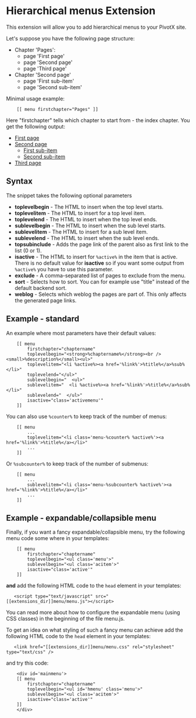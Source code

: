 
Hierarchical menus Extension
============================

This extension will allow you to add hierarchical menus to your PivotX site.

Let's suppose you have the following page structure:

- Chapter 'Pages':
  - page 'First page'
  - page 'Second page'
  - page 'Third page'
- Chapter 'Second page'
  - page 'First sub-item'
  - page 'Second sub-item'

Minimal usage example: 

        [[ menu firstchapter="Pages" ]]

Here "firstchapter" tells which chapter to start from - the index chapter. You
get the following output:

- [First page](/link/to/first/page)
- [Second page](/link/to/second/page)
  - [First sub-item](/link/to/first/sub-item/of/second/page)
  - [Second sub-item](/link/to/second/sub-item/of/second/page)
- [Third page](/link/to/third/page)

Syntax
------

The snippet takes the following optional parameters

- **toplevelbegin** - The HTML to insert when the top level starts.
- **toplevelitem** - The HTML to insert for a top level item.
- **toplevelend** - The HTML to insert when the top level ends.
- **sublevelbegin** - The HTML to insert when the sub level starts.
- **sublevelitem** - The HTML to insert for a sub level item.
- **sublevelend** - The HTML to insert when the sub level ends.
- **topsubinclude** - Adds the page link of the parent also as first link to the list (0 or 1).
- **isactive** - The HTML to insert for `%active%` in the item that is active.
  There is no default value for **isactive** so if you want some output from
  `%active%` you have to use this parameter.
- **exclude** - A comma-separated list of pages to exclude from the menu.
- **sort** - Selects how to sort. You can for example use "title" instead of
  the default backend sort.
- **weblog** - Selects which weblog the pages are part of. This only affects
  the generated page links.

Example - standard
-------------------

An example where most parameters have their default values: 

        [[ menu
            firstchapter="chaptername"
            toplevelbegin="<strong>%chaptername%</strong><br /><small>%description%</small><ul>"
            toplevelitem="<li %active%><a href='%link%'>%title%</a>%sub%</li>"
            toplevelend="</ul>"
            sublevelbegin="  <ul>"
            sublevelitem="  <li %active%><a href='%link%'>%title%</a>%sub%</li>"
            sublevelend="  </ul>"
            isactive="class='activemenu'"
        ]]

You can also use `%counter%` to keep track of the number of menus:

        [[ menu
            ...
            toplevelitem="<li class='menu-%counter% %active%'><a href='%link%'>%title%</a></li>"
            ...
        ]]

Or `%subcounter%` to keep track of the number of submenus:

        [[ menu
            ...
            sublevelitem="<li class='menu-%subcounter% %active%'><a href='%link%'>%title%</a></li>"
            ...
        ]]

Example - expandable/collapsible menu
--------------------------------------

Finally, if you want a fancy expandable/collapsible menu, try the following
menu code some where in your templates:

        [[ menu
            firstchapter="chaptername"
            toplevelbegin="<ul class='menu'>"
            sublevelbegin="<ul class='acitem'>"
            isactive="class='active'"
        ]]

**and** add the following HTML code to the `head` element in your templates:

       <script type="text/javascript" src="[[extensions_dir]]menu/menu.js"></script> 

You can read more about how to configure the expandable menu (using CSS classes) 
in the beginning of the file menu.js.

To get an idea on what styling of such a fancy menu can achieve add the following HTML code to the `head` element in your templates:

       <link href="[[extensions_dir]]menu/menu.css" rel="stylesheet" type="text/css" />

and try this code:

        <div id='mainmenu'>
        [[ menu
            firstchapter="chaptername"
            toplevelbegin="<ul id='hmenu' class='menu'>"
            sublevelbegin="<ul class='acitem'>"
            isactive="class='active'"
        ]]
        </div>